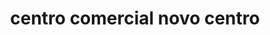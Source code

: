 ---
title: "centro comercial novo centro"
url: /puerto-la-cruz/centro-comercial-novo-centro/
shop: centro comercial
---